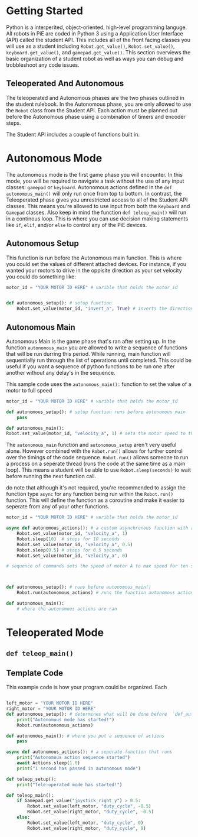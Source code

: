 # Getting Started

Python is a interperited, object-oriented, high-level programming languge. All robots in PiE are coded in Python 3 using a Application User Interface (API) called the student API. This includes all of the front facing classes you will use as a student including `Robot.get_value()`, `Robot.set_value()`, `keyboard.get_value()`, and `gamepad.get_value()`. This section overviews the basic organization of a student robot as well as ways you can debug and trobbleshoot any code issues.


## Teleoperated And Autonomous
The teleoperated and Autonomous phases are the two phases outlined in the student rulebook. In the Autonomous phase, you are only allowed to use the `Robot` class from the Student API. Each action must be planned out before the Autonomous phase using a combination of timers and encoder steps. 

The Student API includes a couple of functions built in.

# Autonomous Mode
The autonomous mode is the first game phase you will encounter. In this mode, you will be required to navigate a task without the use of any input classes: `gamepad` or `keyboard`. Autonomous actions defined in the `def autonomous_main()` will only run once from top to bottom. In contrast, the Teleoperated phase gives you unrestricted access to all of the Student API classes. This means you're allowed to use input from both the `Keyboard` and  `Gamepad` classes. Also keep in mind the function `def teleop_main()` will run in a continous loop. This is where you can use decision making statements like `if`, `elif`, and/or `else` to control any of the PiE devices.

## Autonomous Setup

This function is run before the Autonomous main function. This is where you could set the values of different attached devices. For instance, if you wanted your motors to drive in the oppisite direction as your set velocity you could do something like:

```py
motor_id = "YOUR MOTOR ID HERE" # varible that holds the motor_id


def autonomous_setup(): # setup function
    Robot.set_value(motor_id, "invert_a", True) # inverts the direction of the device with a coresponding motor_id
```

## Autonomous Main
Autonomous Main is the game phase that's ran after setting up. In the function `autonomous_main` you are allowed to write a sequence of functions that will be run durring this period. While running, main function will sequentially run through the list of operations until completed. This could be useful if you want a sequence of python functions to be run one after another without any delay's in the sequence.


This sample code uses the `autonomous_main():` function to set the value of a motor to full speed
```py
motor_id = "YOUR MOTOR ID HERE" # varible that holds the motor_id

def autonomous_setup(): # setup function runs before autonomous main
    pass

def autonomous_main():
Robot.set_value(motor_id, "velocity_a", 1) # sets the motor speed to the max speed
```

The `autonomous_main` function and `autonomous_setup` aren't very useful alone. However combined with the `Robot.run()` allows for further control over the timings of the code sequence. `Robot.run()` allows someone to run a process on a seperate thread (runs the code at the same time as a main loop). This means a student will be able to use `Robot.sleep(seconds)` to wait before running the next function call. 

do note that although it's not required, you're recommended to assign the function type `async` for any function being run within the `Robot.run()` function. This will define the function as a coroutine and make it easier to seperate from any of your other functions.

```py
motor_id = "YOUR MOTOR ID HERE" # varible that holds the motor_id

async def autonomous_actions(): # a custom asynchronous function with a sequence of actions
    Robot.set_value(motor_id, "velocity_a", 1)
    Robot.sleep(10)  # stops for 10 seconds
    Robot.set_value(motor_id, "velocity_a", 0.5)
    Robot.sleep(0.5) # stops for 0.5 seconds
    Robot.set_value(motor_id, "velocity_a", 0)

# sequence of commands sets the speed of motor A to max speed for ten seconds, then sets the speed to 1/2 of that speed and finally stops the motor



def autonomous_setup(): # runs before autonomous_main()
    Robot.run(autonomous_actions) # runs the function autonomous actions on a seperate thread

def autonomous_main():
    # where the autonomous actions are ran
```



# Teleoperated Mode


## `def teleop_main()`



## Template Code
This example code is how your program could be organized. Each 


```py

left_motor = "YOUR MOTOR ID HERE"
right_motor = "YOUR MOTOR ID HERE"
def autonomous_setup(): # determines what will be done before  `def_autonomous_main():` runs
    print("Autonomous mode has started!")
    Robot.run(autonomous_actions)

def autonomous_main(): # where you put a sequence of actions
    pass

async def autonomous_actions(): # a seperate function that runs
    print("Autonomous action sequence started")
    await Actions.sleep(1.0)
    print("1 second has passed in autonomous mode")

def teleop_setup():
    print("Tele-operated mode has started!")

def teleop_main():
    if Gamepad.get_value("joystick_right_y") > 0.5:
        Robot.set_value(left_motor, "duty_cycle", -0.5)
        Robot.set_value(right_motor, "duty_cycle", -0.5)
    else:
        Robot.set_value(left_motor, "duty_cycle", 0)
        Robot.set_value(right_motor, "duty_cycle", 0)

```